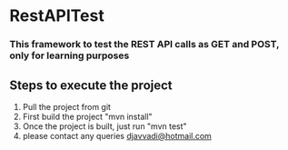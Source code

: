 # RestAPITest
### This framework to test the REST API calls as GET and POST, only for learning purposes
## Steps to execute the project
  1. Pull the project from git
  2. First build the project "mvn install"
  3. Once the project is built, just run "mvn test"
  4. please contact any queries djavvadi@hotmail.com
